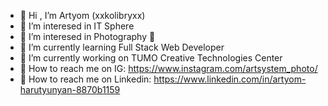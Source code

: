 - 👋 Hi , I’m Artyom (xxkolibryxx)
- 👀 I’m interesed in IT Sphere
- 👀 I’m interesed in Photography 📸
- 🌱 I’m currently learning Full Stack Web Developer
- 🔭 I’m currently working on TUMO Creative Technologies Center
- 📲 How to reach me on IG: https://www.instagram.com/artsystem_photo/
- 📲 How to reach me on Linkedin: https://www.linkedin.com/in/artyom-harutyunyan-8870b1159
<!--
**xxkolibryxx/xxkolibryxx** is a ✨ _special_ ✨ repository because its `README.md` (this file) appears on your GitHub profile.

Here are some ideas to get you started:

- 🔭 I’m currently working on ...
- 🌱 I’m currently learning ...
- 👯 I’m looking to collaborate on ...
- 🤔 I’m looking for help with ...
- 💬 Ask me about ...
- 📫 How to reach me: ...
- 😄 Pronouns: ...
- ⚡ Fun fact: ...
-->
